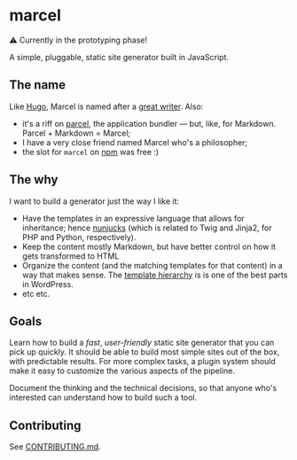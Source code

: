 # marcel

⚠️ Currently in the prototyping phase!

A simple, pluggable, static site generator built in JavaScript.

## The name

Like [Hugo](https://gohugo.io), Marcel is named after a [great writer](https://en.wikipedia.org/wiki/Marcel_Proust). Also:

-   it's a riff on [parcel](https://parceljs.org/), the application bundler — but, like, for Markdown. Parcel + Markdown = Marcel;
-   I have a very close friend named Marcel who's a philosopher;
-   the slot for `marcel` on [npm](https://npmjs.com/package/marcel) was free :)

## The why

I want to build a generator just the way I like it:

-   Have the templates in an expressive language that allows for inheritance; hence [nunjucks](https://mozilla.github.io/nunjucks/) (which is related to Twig and Jinja2, for PHP and Python, respectively).
-   Keep the content mostly Markdown, but have better control on how it gets transformed to HTML
-   Organize the content (and the matching templates for that content) in a way that makes sense. The [template hierarchy](https://forklor.github.io/wp-template-hierarchy) is is one of the best parts in WordPress.
-   etc etc.

## Goals

Learn how to build a _fast_, _user-friendly_ static site generator that you can pick up quickly. It should be able to build most simple sites out of the box, with predictable results. For more complex tasks, a plugin system should make it easy to customize the various aspects of the pipeline.

Document the thinking and the technical decisions, so that anyone who's interested can understand how to build such a tool.

## Contributing

See [CONTRIBUTING.md](./CONTRIBUTING.md).

